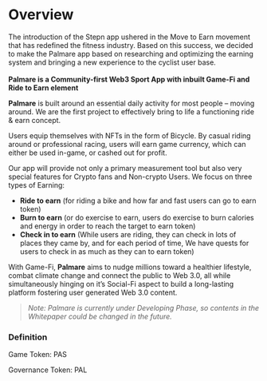 # Overview

The introduction of the Stepn app ushered in the Move to Earn movement that has redefined the fitness industry. Based on this success, we decided to make the Palmare app based on researching and optimizing the earning system and bringing a new experience to the cyclist user base.\
\
**Palmare is a Community-first Web3 Sport App with inbuilt Game-Fi and Ride to Earn element**

**Palmare** is built around an essential daily activity for most people – moving around. We are the first project to effectively bring to life a functioning ride & earn concept.

Users equip themselves with NFTs in the form of Bicycle. By casual riding around or professional racing, users will earn game currency, which can either be used in-game, or cashed out for profit.

Our app will provide not only a primary measurement tool but also very special features for Crypto fans and Non-crypto Users. We focus on three types of Earning:

* **Ride to earn** (for riding a bike and how far and fast users can go to earn token)
* **Burn to earn** (or do exercise to earn, users do exercise to burn calories and energy in order to reach the target to earn token)
* **Check in to earn** (While users are riding, they can check in lots of places they came by, and for each period of time, We have quests for users to check in as much as they can to earn token)

With Game-Fi, **Palmare** aims to nudge millions toward a healthier lifestyle, combat climate change and connect the public to Web 3.0, all while simultaneously hinging on it’s Social-Fi aspect to build a long-lasting platform fostering user generated Web 3.0 content.

> _Note: Palmare is currently under Developing Phase, so contents in the Whitepaper could be changed in the future._

### Definition

Game Token: PAS

Governance Token: PAL
